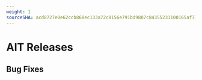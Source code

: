 ```yaml
---
weight: 1
sourceSHA: acd8727e0e62ccb868ec133a72c8156e791bd9887c84355231100165af7732ad
---
```


# AIT Releases

## Bug Fixes

<!-- release-notes-for-bugs?template=fixed&project=AIT -->
